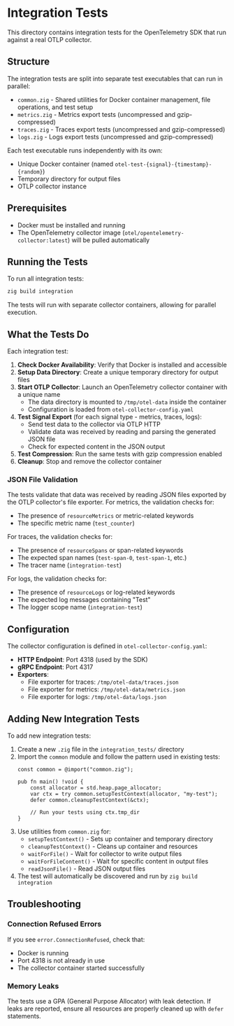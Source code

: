 # Integration Tests

This directory contains integration tests for the OpenTelemetry SDK that run against a real OTLP collector.

## Structure

The integration tests are split into separate test executables that can run in parallel:

- `common.zig` - Shared utilities for Docker container management, file operations, and test setup
- `metrics.zig` - Metrics export tests (uncompressed and gzip-compressed)
- `traces.zig` - Traces export tests (uncompressed and gzip-compressed)
- `logs.zig` - Logs export tests (uncompressed and gzip-compressed)

Each test executable runs independently with its own:
- Unique Docker container (named `otel-test-{signal}-{timestamp}-{random}`)
- Temporary directory for output files
- OTLP collector instance

## Prerequisites

- Docker must be installed and running
- The OpenTelemetry collector image (`otel/opentelemetry-collector:latest`) will be pulled automatically

## Running the Tests

To run all integration tests:

```bash
zig build integration
```

The tests will run with separate collector containers, allowing for parallel execution.

## What the Tests Do

Each integration test:

1. **Check Docker Availability**: Verify that Docker is installed and accessible
2. **Setup Data Directory**: Create a unique temporary directory for output files
3. **Start OTLP Collector**: Launch an OpenTelemetry collector container with a unique name
   - The data directory is mounted to `/tmp/otel-data` inside the container
   - Configuration is loaded from `otel-collector-config.yaml`
4. **Test Signal Export** (for each signal type - metrics, traces, logs):
   - Send test data to the collector via OTLP HTTP
   - Validate data was received by reading and parsing the generated JSON file
   - Check for expected content in the JSON output
5. **Test Compression**: Run the same tests with gzip compression enabled
6. **Cleanup**: Stop and remove the collector container

### JSON File Validation

The tests validate that data was received by reading JSON files exported by the OTLP collector's file exporter. For metrics, the validation checks for:
- The presence of `resourceMetrics` or metric-related keywords
- The specific metric name (`test_counter`)

For traces, the validation checks for:
- The presence of `resourceSpans` or span-related keywords
- The expected span names (`test-span-0`, `test-span-1`, etc.)
- The tracer name (`integration-test`)

For logs, the validation checks for:
- The presence of `resourceLogs` or log-related keywords
- The expected log messages containing "Test"
- The logger scope name (`integration-test`)

## Configuration

The collector configuration is defined in `otel-collector-config.yaml`:

- **HTTP Endpoint**: Port 4318 (used by the SDK)
- **gRPC Endpoint**: Port 4317
- **Exporters**:
  - File exporter for traces: `/tmp/otel-data/traces.json`
  - File exporter for metrics: `/tmp/otel-data/metrics.json`
  - File exporter for logs: `/tmp/otel-data/logs.json`

## Adding New Integration Tests

To add new integration tests:

1. Create a new `.zig` file in the `integration_tests/` directory
2. Import the `common` module and follow the pattern used in existing tests:
   ```zig
   const common = @import("common.zig");

   pub fn main() !void {
       const allocator = std.heap.page_allocator;
       var ctx = try common.setupTestContext(allocator, "my-test");
       defer common.cleanupTestContext(&ctx);

       // Run your tests using ctx.tmp_dir
   }
   ```
3. Use utilities from `common.zig` for:
   - `setupTestContext()` - Sets up container and temporary directory
   - `cleanupTestContext()` - Cleans up container and resources
   - `waitForFile()` - Wait for collector to write output files
   - `waitForFileContent()` - Wait for specific content in output files
   - `readJsonFile()` - Read JSON output files
4. The test will automatically be discovered and run by `zig build integration`

## Troubleshooting

### Connection Refused Errors

If you see `error.ConnectionRefused`, check that:
- Docker is running
- Port 4318 is not already in use
- The collector container started successfully

### Memory Leaks

The tests use a GPA (General Purpose Allocator) with leak detection. If leaks are reported, ensure all resources are properly cleaned up with `defer` statements.

